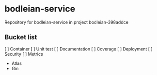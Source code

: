 # bodleian-service
Repository for bodleian-service in project bodleian-398addce


## Bucket list

[ ] Container
[ ] Unit test
[ ] Documentation
[ ] Coverage
[ ] Deployment
[ ] Security
[ ] Metrics


- Atlas
- Gin
